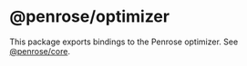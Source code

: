 # @penrose/optimizer

This package exports bindings to the Penrose optimizer. See
[@penrose/core](https://www.npmjs.com/package/@penrose/core).
